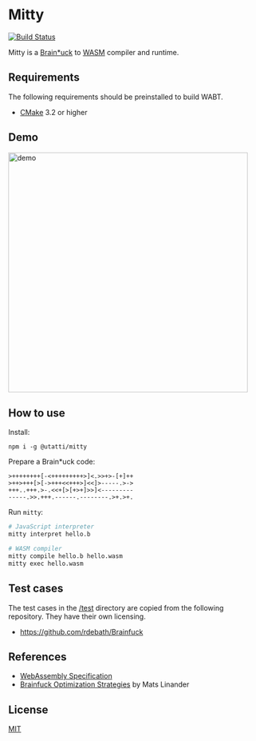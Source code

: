 # Mitty

[![Build Status](https://travis-ci.org/utatti/mitty.svg?branch=master)](https://travis-ci.org/utatti/mitty)

Mitty is a [Brain*uck](https://en.wikipedia.org/wiki/Brainfuck) to
[WASM](https://webassembly.org/) compiler and runtime.

## Requirements

The following requirements should be preinstalled to build WABT.

- [CMake](https://cmake.org/) 3.2 or higher

## Demo

[<img alt="demo" src="https://asciinema.org/a/l4EKz9FWcvNQ02x2QO5lbkdbV.svg" width="480">](https://asciinema.org/a/l4EKz9FWcvNQ02x2QO5lbkdbV)

## How to use

Install:

```
npm i -g @utatti/mitty
```

Prepare a Brain*uck code:

```brainfuck
>++++++++[-<+++++++++>]<.>>+>-[+]++
>++>+++[>[->+++<<+++>]<<]>-----.>->
+++..+++.>-.<<+[>[+>+]>>]<---------
-----.>>.+++.------.--------.>+.>+.
```

Run `mitty`:

```bash
# JavaScript interpreter
mitty interpret hello.b

# WASM compiler
mitty compile hello.b hello.wasm
mitty exec hello.wasm
```

## Test cases

The test cases in the [/test](test) directory are copied from the following
repository. They have their own licensing.

- https://github.com/rdebath/Brainfuck

## References

- [WebAssembly Specification](https://webassembly.github.io/spec/core/index.html)
- [Brainfuck Optimization Strategies](http://calmerthanyouare.org/2015/01/07/optimizing-brainfuck.html) by Mats Linander

## License

[MIT](LICENSE)
